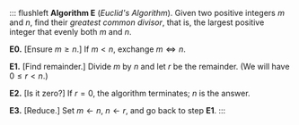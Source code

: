 ::: flushleft
**Algorithm E** (*Euclid's Algorithm*). Given two positive integers *m*
and *n*, find their *greatest common divisor*, that is, the largest
positive integer that evenly both *m* and *n*.

**E0.** \[Ensure $\textit{m}\geq\textit{n}$.\] If
$\textit{m}<\textit{n}$, exchange $\textit{m}\Leftrightarrow\textit{n}$.

**E1.** \[Find remainder.\] Divide *m* by *n* and let *r* be the
remainder. (We will have $0\leq\textit{r}<\textit{n}$.)

**E2.** \[Is it zero?\] If $\textit{r}=0$, the algorithm terminates; *n*
is the answer.

**E3.** \[Reduce.\] Set $\textit{m}\gets\textit{n}$,
$\textit{n}\gets\textit{r}$, and go back to step **E1**.
:::
